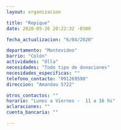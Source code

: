 ```yaml
---
layout: organizacion

title: "Repique"
date: 2020-05-26 20:22:32 -0300

fecha_actualizacion: "6/04/2020"

departamento: "Montevideo"
barrio: "Colón"
actividades: "Olla"
necesidades: "Todo tipo de donaciones"
necesidades_especificas: ""
telefono_contacto: "091269590"
direccion: "Amandau 5722"

otros_contactos: ""
horario: "Lunes a Viernes -  11 a 16 hs"
aclaraciones: ""
cuenta_bancaria: ""

---
```


